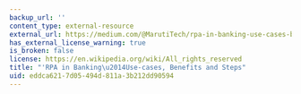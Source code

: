 ```yaml
---
backup_url: ''
content_type: external-resource
external_url: https://medium.com/@MarutiTech/rpa-in-banking-use-cases-benefits-and-steps-8b97312a7d4f
has_external_license_warning: true
is_broken: false
license: https://en.wikipedia.org/wiki/All_rights_reserved
title: "'RPA in Banking\u2014Use-cases, Benefits and Steps"
uid: eddca621-7d05-494d-811a-3b212dd90594
---
```

